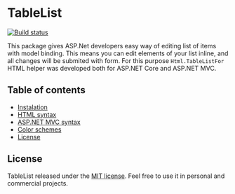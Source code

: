 # TableList

<a href="https://ci.appveyor.com/project/bantikyan/tablelist"><img src="https://ci.appveyor.com/api/projects/status/ectnla0f5r58yg2m/branch/master?svg=true" alt="Build status"></a>

This package gives ASP.Net developers easy way of editing list of items with model binding. This means you can edit elements of your list inline, and all changes will be submited with form. For this purpose ```Html.TableListFor``` HTML helper was developed both for ASP.NET Core and ASP.NET MVC.

## Table of contents

* <a href="#user-content-instalation">Instalation</a>
* <a href="#user-content-html-syntax">HTML syntax</a>
* <a href="#user-content-aspnet-mvc-syntax">ASP.NET MVC syntax</a>
* <a href="#user-content-color-schemes">Color schemes</a>
* <a href="#user-content-license">License</a>

## License

TableList released under the [MIT license](https://github.com/bantikyan/TableList/blob/master/LICENSE). Feel free to use it in personal and commercial projects.
